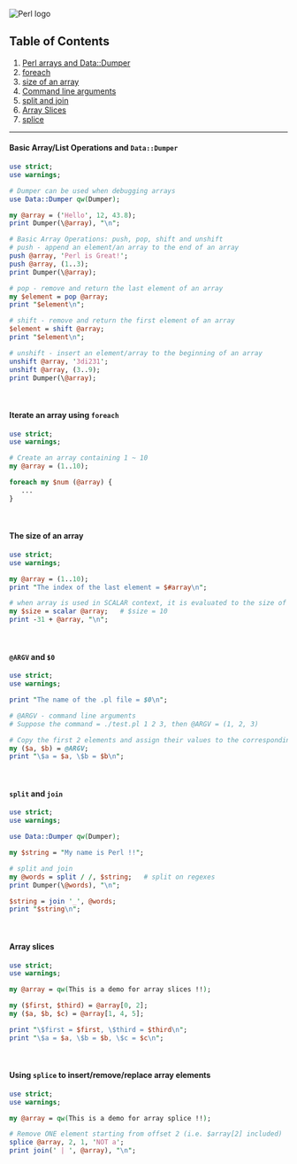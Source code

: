 ![Perl logo](https://www.brandeps.com/logo-download/P/Perl-01.png)

## Table of Contents
1. [Perl arrays and Data::Dumper]()
1. [foreach]()
1. [size of an array]()
1. [Command line arguments]()
1. [split and join]()
1. [Array Slices]()
1. [splice]()

---

#### Basic Array/List Operations and `Data::Dumper`

```perl
use strict;
use warnings;

# Dumper can be used when debugging arrays
use Data::Dumper qw(Dumper);

my @array = ('Hello', 12, 43.8);
print Dumper(\@array), "\n";

# Basic Array Operations: push, pop, shift and unshift
# push - append an element/an array to the end of an array
push @array, 'Perl is Great!';
push @array, (1..3);
print Dumper(\@array);

# pop - remove and return the last element of an array
my $element = pop @array;
print "$element\n";

# shift - remove and return the first element of an array
$element = shift @array;
print "$element\n";

# unshift - insert an element/array to the beginning of an array
unshift @array, '3di231';
unshift @array, (3..9);
print Dumper(\@array);
```

<br>

#### Iterate an array using `foreach`

```perl
use strict;
use warnings;

# Create an array containing 1 ~ 10
my @array = (1..10);

foreach my $num (@array) {
   ...
}
```

<br>

#### The size of an array

```perl
use strict;
use warnings;

my @array = (1..10);
print "The index of the last element = $#array\n";

# when array is used in SCALAR context, it is evaluated to the size of array
my $size = scalar @array;   # $size = 10
print -31 + @array, "\n";
```

<br>

#### `@ARGV` and `$0`

```perl
use strict;
use warnings;

print "The name of the .pl file = $0\n";

# @ARGV - command line arguments
# Suppose the command = ./test.pl 1 2 3, then @ARGV = (1, 2, 3)

# Copy the first 2 elements and assign their values to the corresponding variables
my ($a, $b) = @ARGV;
print "\$a = $a, \$b = $b\n";
```

<br>

#### `split` and `join`

```perl
use strict;
use warnings;

use Data::Dumper qw(Dumper);

my $string = "My name is Perl !!";

# split and join
my @words = split / /, $string;   # split on regexes
print Dumper(\@words), "\n";

$string = join '_', @words;
print "$string\n";
```

<br>

#### Array slices

```perl
use strict;
use warnings;

my @array = qw(This is a demo for array slices !!);

my ($first, $third) = @array[0, 2];
my ($a, $b, $c) = @array[1, 4, 5];

print "\$first = $first, \$third = $third\n";
print "\$a = $a, \$b = $b, \$c = $c\n";
```

<br>

#### Using `splice` to insert/remove/replace array elements

```perl
use strict;
use warnings;

my @array = qw(This is a demo for array splice !!);

# Remove ONE element starting from offset 2 (i.e. $array[2] included)
splice @array, 2, 1, 'NOT a';
print join(' | ', @array), "\n";
```
